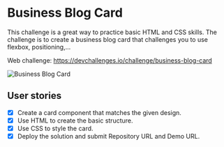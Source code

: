 # Business Blog Card
This challenge is a great way to practice basic HTML and CSS skills. The challenge is to create a business blog card that challenges you to use flexbox, positioning,...

Web challenge: https://devchallenges.io/challenge/business-blog-card

![Business Blog Card](https://devchallenges.io/_next/image?url=https%3A%2F%2Fcsyxkpbavpcrhwqhcpyy.supabase.co%2Fstorage%2Fv1%2Fobject%2Fpublic%2Fchallenges%2F28%2Fchallenge-28-thumbnail&w=3840&q=75)

## User stories
- [x] Create a card component that matches the given design.
- [x] Use HTML to create the basic structure.
- [x] Use CSS to style the card.
- [x] Deploy the solution and submit Repository URL and Demo URL.